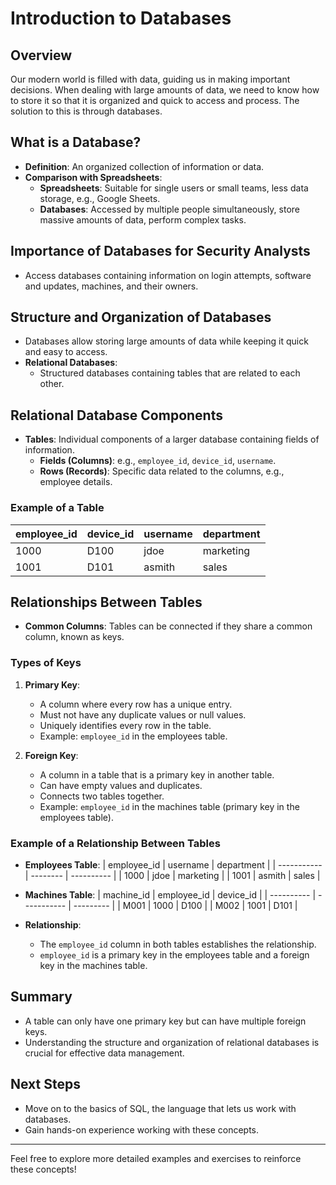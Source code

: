# Introduction to Databases

## Overview
Our modern world is filled with data, guiding us in making important decisions. When dealing with large amounts of data, we need to know how to store it so that it is organized and quick to access and process. The solution to this is through databases.

## What is a Database?
- **Definition**: An organized collection of information or data.
- **Comparison with Spreadsheets**:
  - **Spreadsheets**: Suitable for single users or small teams, less data storage, e.g., Google Sheets.
  - **Databases**: Accessed by multiple people simultaneously, store massive amounts of data, perform complex tasks.

## Importance of Databases for Security Analysts
- Access databases containing information on login attempts, software and updates, machines, and their owners.

## Structure and Organization of Databases
- Databases allow storing large amounts of data while keeping it quick and easy to access.
- **Relational Databases**:
  - Structured databases containing tables that are related to each other.
  
## Relational Database Components
- **Tables**: Individual components of a larger database containing fields of information.
  - **Fields (Columns)**: e.g., `employee_id`, `device_id`, `username`.
  - **Rows (Records)**: Specific data related to the columns, e.g., employee details.

### Example of a Table
| employee_id | device_id | username | department |
| ----------- | --------- | -------- | ---------- |
| 1000        | D100      | jdoe     | marketing  |
| 1001        | D101      | asmith   | sales      |

## Relationships Between Tables
- **Common Columns**: Tables can be connected if they share a common column, known as keys.

### Types of Keys
1. **Primary Key**:
   - A column where every row has a unique entry.
   - Must not have any duplicate values or null values.
   - Uniquely identifies every row in the table.
   - Example: `employee_id` in the employees table.

2. **Foreign Key**:
   - A column in a table that is a primary key in another table.
   - Can have empty values and duplicates.
   - Connects two tables together.
   - Example: `employee_id` in the machines table (primary key in the employees table).

### Example of a Relationship Between Tables
- **Employees Table**:
  | employee_id | username | department |
  | ----------- | -------- | ---------- |
  | 1000        | jdoe     | marketing  |
  | 1001        | asmith   | sales      |

- **Machines Table**:
  | machine_id | employee_id | device_id |
  | ---------- | ----------- | --------- |
  | M001       | 1000        | D100      |
  | M002       | 1001        | D101      |

- **Relationship**:
  - The `employee_id` column in both tables establishes the relationship.
  - `employee_id` is a primary key in the employees table and a foreign key in the machines table.

## Summary
- A table can only have one primary key but can have multiple foreign keys.
- Understanding the structure and organization of relational databases is crucial for effective data management.

## Next Steps
- Move on to the basics of SQL, the language that lets us work with databases.
- Gain hands-on experience working with these concepts.

---

Feel free to explore more detailed examples and exercises to reinforce these concepts!
